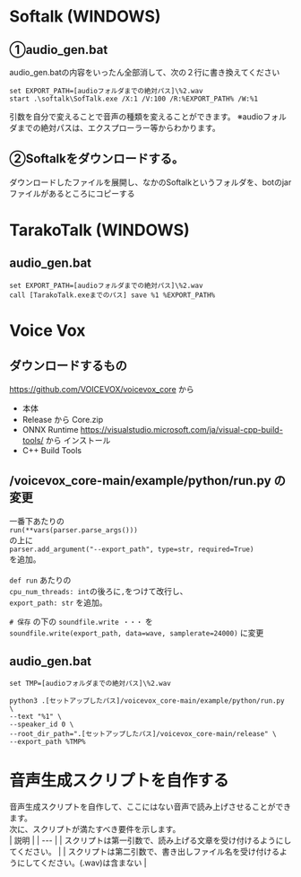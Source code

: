 # Softalk (WINDOWS)
## ①audio_gen.bat
audio_gen.batの内容をいったん全部消して、次の２行に書き換えてください
```
set EXPORT_PATH=[audioフォルダまでの絶対パス]\%2.wav
start .\softalk\SofTalk.exe /X:1 /V:100 /R:%EXPORT_PATH% /W:%1 
```
引数を自分で変えることで音声の種類を変えることができます。
※audioフォルダまでの絶対パスは、エクスプローラー等からわかります。

## ②Softalkをダウンロードする。
ダウンロードしたファイルを展開し、なかのSoftalkというフォルダを、botのjarファイルがあるところにコピーする

# TarakoTalk (WINDOWS)
## audio_gen.bat
```
set EXPORT_PATH=[audioフォルダまでの絶対パス]\%2.wav
call [TarakoTalk.exeまでのパス] save %1 %EXPORT_PATH% 
```

# Voice Vox
## ダウンロードするもの
https://github.com/VOICEVOX/voicevox_core から
- 本体
- Release から Core.zip
- ONNX Runtime
https://visualstudio.microsoft.com/ja/visual-cpp-build-tools/ から インストール
- C++ Build Tools

## /voicevox_core-main/example/python/run.py の変更
一番下あたりの<br>
```run(**vars(parser.parse_args()))```<br>
の上に<br>
```parser.add_argument("--export_path", type=str, required=True)```<br>
を追加。<br>
<br>
``def run`` あたりの<br>
```cpu_num_threads: int```の後ろに`,`をつけて改行し、<br>
```export_path: str``` を追加。<br>

``# 保存`` の下の `soundfile.write ・・・` を <br>
``soundfile.write(export_path, data=wave, samplerate=24000)`` に変更<br>

## audio_gen.bat
```
set TMP=[audioフォルダまでの絶対パス]\%2.wav

python3 .[セットアップしたパス]/voicevox_core-main/example/python/run.py \
--text "%1" \
--speaker_id 0 \
--root_dir_path=".[セットアップしたパス]/voicevox_core-main/release" \
--export_path %TMP%

```

# 音声生成スクリプトを自作する
音声生成スクリプトを自作して、ここにはない音声で読み上げさせることができます。<br>
次に、スクリプトが満たすべき要件を示します。<br>
| 説明 |
| --- |
| スクリプトは第一引数で、読み上げる文章を受け付けるようにしてください。 |
| スクリプトは第二引数で、書き出しファイル名を受け付けるようにしてください。(.wav)は含まない |

